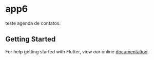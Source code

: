 # app6

teste agenda de contatos.

## Getting Started

For help getting started with Flutter, view our online
[documentation](https://flutter.io/).
